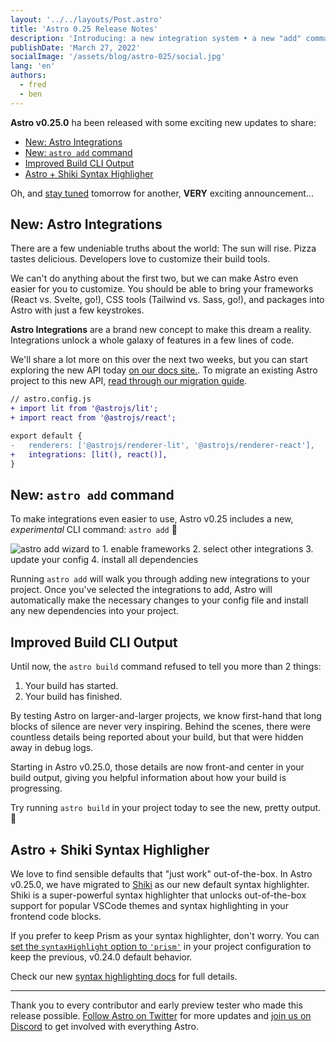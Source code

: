 ```yaml
---
layout: '../../layouts/Post.astro'
title: 'Astro 0.25 Release Notes'
description: 'Introducing: a new integration system • a new "add" command • shiki syntax highlighting • improved CLI build output'
publishDate: 'March 27, 2022'
socialImage: '/assets/blog/astro-025/social.jpg'
lang: 'en'
authors:
  - fred
  - ben
---
```


**Astro v0.25.0** ha been released with some exciting new updates to share:

- [New: Astro Integrations](#new-astro-integrations)
- [New: `astro add` command](#new-astro-add-command)
- [Improved Build CLI Output](#improved-build-cli-output)
- [Astro + Shiki Syntax Highligher](#astro--shiki-syntax-highligher)

Oh, and [stay tuned](https://twitter.com/astrodotbuild) tomorrow for another, **VERY** exciting announcement...
## New: Astro Integrations

There are a few undeniable truths about the world: The sun will rise. Pizza tastes delicious. Developers love to customize their build tools.

We can't do anything about the first two, but we can make Astro even easier for you to customize. You should be able to bring your frameworks (React vs. Svelte, go!), CSS tools (Tailwind vs. Sass, go!), and packages into Astro with just a few keystrokes.

**Astro Integrations** are a brand new concept to make this dream a reality. Integrations unlock a whole galaxy of features in a few lines of code.

We'll share a lot more on this over the next two weeks, but you can start exploring the new API today [on our docs site.](https://docs.astro.build/en/guides/integrations-guide/). To migrate an existing Astro project to this new API, [read through our migration guide](https://docs.astro.build/en/migrate/#astro-integrations).

```diff
// astro.config.js
+ import lit from '@astrojs/lit';
+ import react from '@astrojs/react';

export default {
-   renderers: ['@astrojs/renderer-lit', '@astrojs/renderer-react'],
+   integrations: [lit(), react()],
}
```

## New: `astro add` command

To make integrations even easier to use, Astro v0.25 includes a new, *experimental* CLI command: `astro add` 🚀

![astro add wizard to 1. enable frameworks 2. select other integrations 3. update your config 4. install all dependencies](/assets/blog/astro-025/astro-add-demo.jpg)

Running `astro add` will walk you through adding new integrations to your project. Once you've selected the integrations to add, Astro will automatically make the necessary changes to your config file and install any new dependencies into your project.

## Improved Build CLI Output

Until now, the `astro build` command refused to tell you more than 2 things:
1. Your build has started.
2. Your build has finished.

By testing Astro on larger-and-larger projects, we know first-hand that long blocks of silence are never very inspiring. Behind the scenes, there were countless details being reported about your build, but that were hidden away in debug logs.

Starting in Astro v0.25.0, those details are now front-and center in your build output, giving you helpful information about how your build is progressing.

Try running `astro build` in your project today to see the new, pretty output. 🚀

## Astro + Shiki Syntax Highligher

We love to find sensible defaults that "just work" out-of-the-box. In Astro v0.25.0, we have migrated to [Shiki](https://github.com/shikijs/shiki) as our new default syntax highlighter. Shiki is a super-powerful syntax highlighter that unlocks out-of-the-box support for popular VSCode themes and syntax highlighting in your frontend code blocks.

If you prefer to keep Prism as your syntax highlighter, don't worry. You can [set the `syntaxHighlight` option to `'prism'`](/en/guides/markdown-content/#prism-configuration) in your project configuration to keep the previous, v0.24.0 default behavior.

Check our new [syntax highlighting docs](https://docs.astro.build/en/guides/markdown-content/#syntax-highlighting) for full details.

---

Thank you to every contributor and early preview tester who made this release possible. [Follow Astro on Twitter](https://twitter.com/astrodotbuild) for more updates and [join us on Discord](https://astro.build/chat) to get involved with everything Astro.

